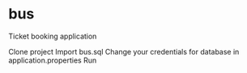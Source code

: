 # bus
Ticket booking application

Clone project 
Import bus.sql
Change your credentials for database in application.properties
Run

